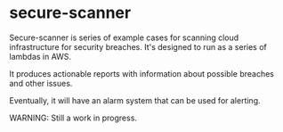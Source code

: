 # secure-scanner
Secure-scanner is series of example cases for scanning cloud infrastructure for security breaches.
It's designed to run as a series of lambdas in AWS.

It produces actionable reports with information about possible breaches and other issues. 

Eventually, it will have an alarm system that can be used for alerting.  

WARNING: Still a work in progress. 


